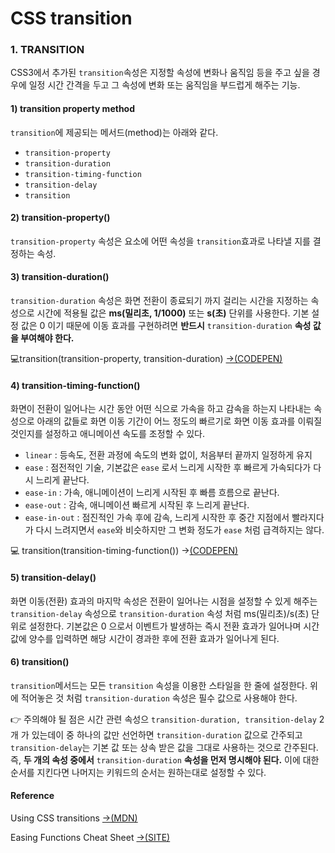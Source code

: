 # CSS transition

### 1. TRANSITION

CSS3에서 추가된 `transition`속성은 지정할 속성에 변화나 움직임 등을 주고 싶을 경우에 일정 시간 간격을 두고 그 속성에 변화 또는 움직임을 부드럽게 해주는 기능.

#### 1\) transition property method

`transition`에 제공되는 메서드\(method\)는 아래와 같다.

* `transition-property`
* `transition-duration`
* `transition-timing-function`
* `transition-delay`
* `transition`

#### 2\) transition-property\(\)

`transition-property` 속성은 요소에 어떤 속성을 `transition`효과로 나타낼 지를 결정하는 속성.

#### 3\) transition-duration\(\)

`transition-duration` 속성은 화면 전환이 종료되기 까지 걸리는 시간을 지정하는 속성으로 시간에 적용될 값은 **ms\(밀리초, 1/1000\)** 또는 **s\(초\)** 단위를 사용한다. 기본 설정 값은 0 이기 때문에 이동 효과를 구현하려면 **반드시** `transition-duration` **속성 값을 부여해야 한다.**

💻transition\(transition-property, transition-duration\) [→\(CODEPEN\)](https://codepen.io/vi2920va/full/xxEBJzm)

#### 4\) transition-timing-function\(\)

화면이 전환이 일어나는 시간 동안 어떤 식으로 가속을 하고 감속을 하는지 나타내는 속성으로 아래의 값들로 화면 이동 기간이 어느 정도의 빠르기로 화면 이동 효과를 이뤄질 것인지를 설정하고 애니메이션 속도를 조정할 수 있다.

* `linear` : 등속도, 전환 과정에 속도의 변화 없이, 처음부터 끝까지 일정하게 유지
* `ease` : 점전적인 기술, 기본값은 `ease` 로서 느리게 시작한 후 빠르게 가속되다가 다시 느리게 끝난다.
* `ease-in` : 가속, 애니메이션이 느리게 시작된 후 빠름 흐름으로 끝난다.
* `ease-out` : 감속, 애니메이션 빠르게 시작된 후 느리게 끝난다.
* `ease-in-out` : 점진적인 가속 후에 감속, 느리게 시작한 후 중간 지점에서 빨라지다가 다시 느려지면서 `ease`와 비슷하지만 그 변화 정도가 `ease` 처럼 급격하지는 않다.

💻 transition\(transition-timing-function\(\)\) →[\(CODEPEN\)](https://codepen.io/vi2920va/full/oNzVPbX)

#### 5\) transition-delay\(\)

 화면 이동\(전환\) 효과의 마지막 속성은 전환이 일어나는 시점을 설정할 수 있게 해주는`transition-delay` 속성으로 `transition-duration` 속성 처럼  ms\(밀리초\)/s\(초\) 단위로 설정한다. 기본값은 0 으로서 이벤트가 발생하는 즉시 전환 효과가 일어나며  시간 값에 양수를 입력하면 해당 시간이 경과한 후에 전환 효과가 일어나게 된다.

#### 6\) transition\(\)

`transition`메서드는 모든 `transition` 속성을 이용한 스타일을 한 줄에 설정한다. 위에 적어놓은 것 처럼 `transition-duration` 속성은 필수 값으로 사용해야 한다.

👉 주의해야 될 점은 시간 관련 속성으 `transition-duration, transition-delay` 2개 가 있는데이 중 하나의 값만 선언하면 `transition-duration` 값으로 간주되고`transition-delay`는 기본 값 또는 상속 받은 값을 그대로 사용하는 것으로 간주된다. 즉, **두 개의 속성 중에서** `transition-duration` **속성을 먼저 명시해야 된다.** 이에 대한 순서를 지킨다면 나머지는 키워드의 순서는 원하는대로 설정할 수 있다.



#### Reference

Using CSS transitions [→\(MDN\)](https://developer.mozilla.org/en-US/docs/Web/CSS/CSS_Transitions/Using_CSS_transitions)

 Easing Functions Cheat Sheet [→\(SITE\)](https://easings.net/)

####   



